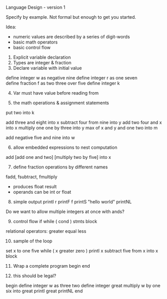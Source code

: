 

Language Design - version 1

Specify by example.  Not formal but enough to get you started.

Idea:   
  - numeric values are described by a series of digit-words
  - basic math operators
  - basic control flow 

1) Explicit variable declaration
2) Types are integer & fraction
3) Declare variable with initial value

define integer w as negative nine
define integer r as one seven  
define fraction  f as  two three over five 
define integer k


4)  Var must have value before reading from


5) the math operations & assignment statements

put two into k

add three and eight into x
subtract four from nine into y
add two four and x into x
multiply one one by three into y
max of x and y and one two into m

add negative five and nine into w

6) allow embedded expressions to nest computation

add  [add one and two]  [multiply two by five]  into x


7) define fraction operations by different names

fadd, fsubtract, fmultiply  
   - produces float result
   - operands can be int or float


8) simple output
printI r
printF f
printS "hello world"
printNL

Do we want to allow multiple integers at once with ands?

9) control flow
if
while (  cond ) 
  stmts
block


relational operators:  greater equal less  

10) sample of the loop

set x to one five
while ( x greater zero )
  printI x
  subtract five from x into x
block


11) Wrap a complete program
    begin
    end

12) this should be legal?


begin
define integer w as three two
define integer great 
multiply w by one six into great 
printI great 
printNL 
end


